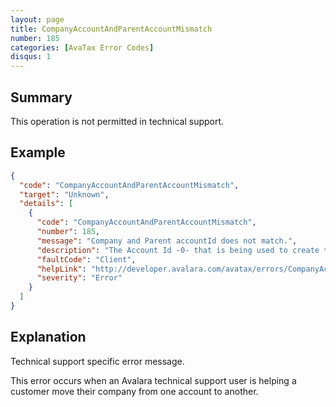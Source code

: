 ```yaml
---
layout: page
title: CompanyAccountAndParentAccountMismatch
number: 185
categories: [AvaTax Error Codes]
disqus: 1
---
```


## Summary

This operation is not permitted in technical support.

## Example

```json
{
  "code": "CompanyAccountAndParentAccountMismatch",
  "target": "Unknown",
  "details": [
    {
      "code": "CompanyAccountAndParentAccountMismatch",
      "number": 185,
      "message": "Company and Parent accountId does not match.",
      "description": "The Account Id -0- that is being used to create the company does not match the Account Id -1- of the parent company in the request.",
      "faultCode": "Client",
      "helpLink": "http://developer.avalara.com/avatax/errors/CompanyAccountAndParentAccountMismatch",
      "severity": "Error"
    }
  ]
}
```

## Explanation

Technical support specific error message.

This error occurs when an Avalara technical support user is helping a customer move their company from one account to another.
